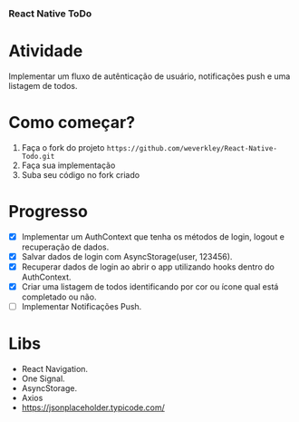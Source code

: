 ### React Native ToDo

# Atividade

Implementar um fluxo de autênticação de usuário, notificações push e uma listagem de todos.

# Como começar?

1. Faça o fork do projeto `https://github.com/weverkley/React-Native-Todo.git`
2. Faça sua implementação
3. Suba seu código no fork criado

# Progresso

- [x] Implementar um AuthContext que tenha os métodos de login, logout e recuperação de dados.
- [x] Salvar dados de login com AsyncStorage(user, 123456).
- [x] Recuperar dados de login ao abrir o app utilizando hooks dentro do AuthContext.
- [x] Criar uma listagem de todos identificando por cor ou ícone qual está completado ou não.
- [ ] Implementar Notificações Push.

# Libs

- React Navigation.
- One Signal.
- AsyncStorage.
- Axios
- https://jsonplaceholder.typicode.com/
